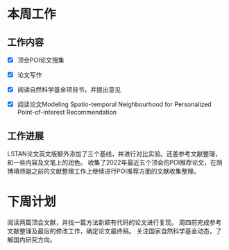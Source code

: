 # 本周工作
## 工作内容

- [x] 顶会POI论文搜集 

- [x] 论文写作

- [x] 阅读自然科学基金项目书，并提出意见

- [x] 阅读论文Modeling Spatio-temporal Neighbourhood for Personalized Point-of-interest Recommendation


## 工作进展
LSTAN论文英文版额外添加了三个基线，并进行对比实验。还差参考文献整理，和一些内容及文笔上的润色。
收集了2022年最近五个顶会的POI推荐论文，在胡博靖师姐之前的文献整理工作上继续进行POI推荐方面的文献收集整理。


# 下周计划
阅读两篇顶会文献，并找一篇方法新颖有代码的论文进行复现。
周四前完成参考文献整理及最后的修改工作，确定论文最终稿。
关注国家自然科学基金动态，了解国内研究方向。
